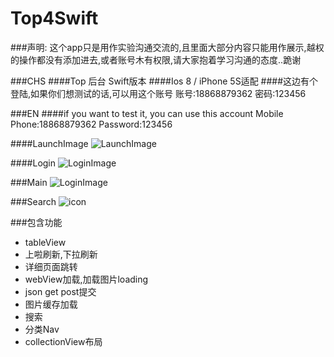 Top4Swift
=========

###声明: 这个app只是用作实验沟通交流的,且里面大部分内容只能用作展示,越权的操作都没有添加进去,或者账号木有权限,请大家抱着学习沟通的态度..跪谢

###CHS
####Top 后台 Swift版本
####Ios 8 / iPhone 5S适配
####这边有个登陆,如果你们想测试的话,可以用这个账号
账号:18868879362
密码:123456

###EN
####if you want to test it, you can use this account
Mobile Phone:18868879362
Password:123456

####LaunchImage
![LaunchImage](http://woowen.qiniudn.com/Top4swiftLaunchImage.png)

####Login
![LoginImage](http://woowen.qiniudn.com/LoginImage.png)

###Main
![LoginImage](http://woowen.qiniudn.com/total.gif)

###Search
![icon](http://woowen.qiniudn.com/search3.gif)

###包含功能

  * tableView
  * 上啦刷新,下拉刷新
  * 详细页面跳转
  * webView加载,加载图片loading
  * json get post提交
  * 图片缓存加载
  * 搜索
  * 分类Nav
  * collectionView布局
